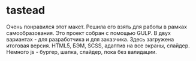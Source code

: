 # tastead
Очень понравился этот макет. Решила его взять для работы в рамках самообразования. Это проект собран с помощью GULP. В двух вариантах - для разработчика и для заказчика.  Здесь загружена итоговая версия. HTML5, БЭМ, SCSS, адаптив на все экраны, слайдер. Немного js - бургер, шапка, слайдер, пока без валидации.
